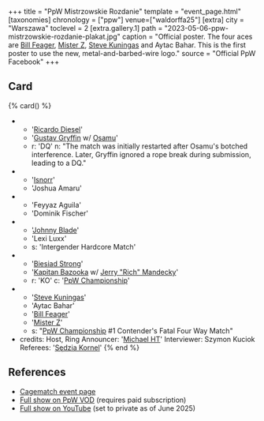 +++
title = "PpW Mistrzowskie Rozdanie"
template = "event_page.html"
[taxonomies]
chronology = ["ppw"]
venue=["waldorffa25"]
[extra]
city = "Warszawa"
toclevel = 2
[extra.gallery.1]
path = "2023-05-06-ppw-mistrzowskie-rozdanie-plakat.jpg"
caption = "Official poster. The four aces are [Bill Feager](@/w/feager.md), [Mister Z](@/w/mister-z.md), [Steve Kuningas](@/w/steve-kuningas.md) and Aytac Bahar. This is the first poster to use the new, metal-and-barbed-wire logo."
source = "Official PpW Facebook"
+++

## Card

{% card() %}
- - '[Ricardo Diesel](@/w/ricardo-diesel.md)'
  - '[Gustav Gryffin](@/w/gustav-gryffin.md) w/ [Osamu](@/w/osamu.md)'
  - r: 'DQ'
    n: "The match was initially restarted after Osamu's botched interference. Later, Gryffin ignored a rope break during submission, leading to a DQ."
- - '[Isnorr](@/w/isnorr.md)'
  - 'Joshua Amaru'
- - 'Feyyaz Aguila'
  - 'Dominik Fischer'
- - '[Johnny Blade](@/w/johnny-blade.md)'
  - 'Lexi Luxx'
  - s: 'Intergender Hardcore Match'
- - '[Biesiad Strong](@/w/biesiad.md)'
  - '[Kapitan Bazooka](@/w/kapitan-bazooka.md) w/ [Jerry "Rich" Mandecky](@/w/jerry-mandecky.md)'
  - r: 'KO'
    c: '[PpW Championship](@/c/ppw-championship.md)'
- - '[Steve Kuningas](@/w/steve-kuningas.md)'
  - 'Aytac Bahar'
  - '[Bill Feager](@/w/feager.md)'
  - '[Mister Z](@/w/mister-z.md)'
  - s: "[PpW Championship](@/c/ppw-championship.md) #1 Contender's Fatal Four Way Match"
- credits:
    Host, Ring Announcer: '[Michael HT](@/w/michael-ht.md)'
    Interviewer: Szymon Kuciok
    Referees: '[Sędzia Kornel](@/w/sedzia-kornel.md)'
{% end %}

## References

* [Cagematch event page](https://www.cagematch.net/?id=1&nr=383400)
* [Full show on PpW VOD](https://ppw-ewenementpl.vhx.tv/ppw-full-shows-dvd-version/season:2/videos/ppw-mistrzowskie-rozdanie-full-show-definitive-hd) (requires paid subscription)
* [Full show on YouTube](https://www.youtube.com/watch?v=O6_O1N69J4E) (set to private as of June 2025)
